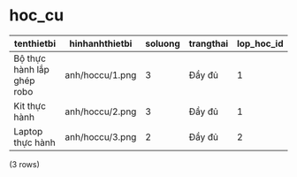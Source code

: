 hoc_cu
======

|             tenthietbi             | hinhanhthietbi  | soluong |  trangthai   | lop_hoc_id |
|------------------------------------|-----------------|---------|--------------|------------|
| Bộ thực hành lắp ghép robo | anh/hoccu/1.png | 3       | Đầy đủ | 1          |
| Kit thực hành                   | anh/hoccu/2.png | 3       | Đầy đủ | 1          |
| Laptop thực hành                | anh/hoccu/3.png | 2       | Đầy đủ | 2          |
(3 rows)

